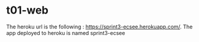 # t01-web

The heroku url is the following : https://sprint3-ecsee.herokuapp.com/.
The app deployed to heroku is named sprint3-ecsee
